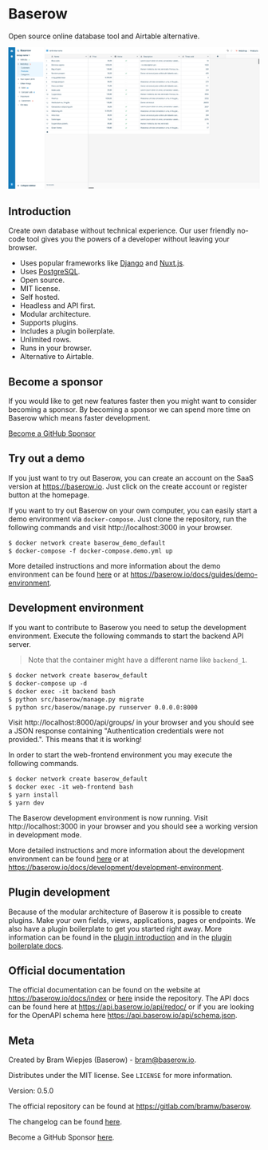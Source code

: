 # Baserow

Open source online database tool and Airtable alternative.

![Baserow screenshot](docs/assets/screenshot.png "Baserow screenshot")

## Introduction

Create own database without technical experience. Our user friendly no-code tool gives
you the powers of a developer without leaving your browser.

* Uses popular frameworks like [Django](https://www.djangoproject.com/) and
  [Nuxt.js](https://nuxtjs.org/).
* Uses [PostgreSQL](https://www.postgresql.org/).
* Open source.
* MIT license.
* Self hosted.
* Headless and API first.
* Modular architecture.
* Supports plugins.
* Includes a plugin boilerplate.
* Unlimited rows.
* Runs in your browser.
* Alternative to Airtable.

## Become a sponsor

If you would like to get new features faster then you might want to consider becoming
a sponsor. By becoming a sponsor we can spend more time on Baserow which means faster
development.

[Become a GitHub Sponsor](https://github.com/sponsors/bram2w)

## Try out a demo

If you just want to try out Baserow, you can create an account on the SaaS version at
https://baserow.io. Just click on the create account or register button at the 
homepage.

If you want to try out Baserow on your own computer, you can easily start a demo 
environment via `docker-compose`. Just clone the repository, run the following commands
and visit http://localhost:3000 in your browser.

```
$ docker network create baserow_demo_default
$ docker-compose -f docker-compose.demo.yml up
```

More detailed instructions and more information about the demo environment can be found
[here](./docs/guides/demo-environment.md) or at 
https://baserow.io/docs/guides/demo-environment.

## Development environment

If you want to contribute to Baserow you need to setup the development environment. 
Execute the following commands to start the backend API server.

> Note that the container might have a different name like `backend_1`.

```
$ docker network create baserow_default
$ docker-compose up -d
$ docker exec -it backend bash
$ python src/baserow/manage.py migrate
$ python src/baserow/manage.py runserver 0.0.0.0:8000
```

Visit http://localhost:8000/api/groups/ in your browser and you should see a JSON 
response containing "Authentication credentials were not provided.". This means that it
is working!

In order to start the web-frontend environment you may execute the following commands.

```
$ docker network create baserow_default
$ docker exec -it web-frontend bash
$ yarn install
$ yarn dev
```

The Baserow development environment is now running. Visit http://localhost:3000 in your
browser and you should see a working version in development mode.

More detailed instructions and more information about the development environment can 
be found [here](./docs/development/development-environment.md) or at 
https://baserow.io/docs/development/development-environment.

## Plugin development

Because of the modular architecture of Baserow it is possible to create plugins. Make 
your own fields, views, applications, pages or endpoints. We also have a plugin 
boilerplate to get you started right away. More information can be found in the 
[plugin introduction](./docs/plugins/introduction.md) and in the 
[plugin boilerplate docs](./docs/plugins/boilerplate.md).

## Official documentation

The official documentation can be found on the website at https://baserow.io/docs/index
or [here](./docs/index.md) inside the repository. The API docs can be found here at 
https://api.baserow.io/api/redoc/ or if you are looking for the OpenAPI schema here
https://api.baserow.io/api/schema.json.

## Meta

Created by Bram Wiepjes (Baserow) - bram@baserow.io.

Distributes under the MIT license. See `LICENSE` for more information.

Version: 0.5.0

The official repository can be found at https://gitlab.com/bramw/baserow.

The changelog can be found [here](./changelog.md).

Become a GitHub Sponsor [here](https://github.com/sponsors/bram2w).
